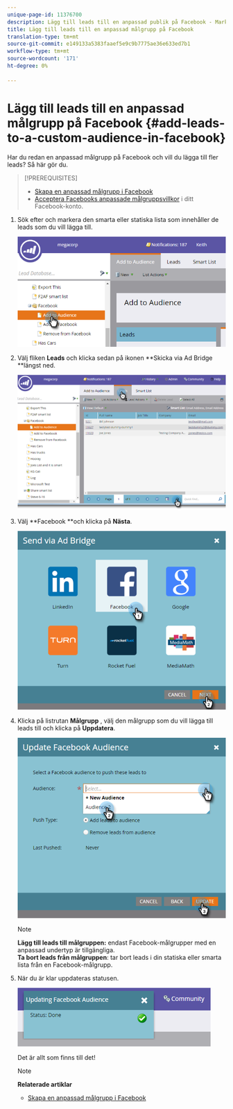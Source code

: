 ```yaml
---
unique-page-id: 11376700
description: Lägg till leads till en anpassad publik på Facebook - Marketo Docs - produktdokumentation
title: Lägg till leads till en anpassad målgrupp på Facebook
translation-type: tm+mt
source-git-commit: e149133a5383faaef5e9c9b7775ae36e633ed7b1
workflow-type: tm+mt
source-wordcount: '171'
ht-degree: 0%

---
```



# Lägg till leads till en anpassad målgrupp på Facebook {#add-leads-to-a-custom-audience-in-facebook}

Har du redan en anpassad målgrupp på Facebook och vill du lägga till fler leads? Så här gör du.

>[!PREREQUISITES]
>
>* [Skapa en anpassad målgrupp i Facebook](create-a-custom-audience-in-facebook.md)
>* [Acceptera Facebooks anpassade målgruppsvillkor](https://www.facebook.com/ads/manage/customaudiences/tos.php) i ditt Facebook-konto.

>



1. Sök efter och markera den smarta eller statiska lista som innehåller de leads som du vill lägga till.

   ![](assets/one.png)

1. Välj fliken **Leads** och klicka sedan på ikonen **Skicka via Ad Bridge **längst ned.

   ![](assets/two-1.png)

1. Välj **Facebook **och klicka på **Nästa**.

   ![](assets/three.png)

1. Klicka på listrutan **Målgrupp** , välj den målgrupp som du vill lägga till leads till och klicka på **Uppdatera**.

   ![](assets/4.png)

   >[!NOTE]
   >
   >**Lägg till leads till målgruppen:** endast Facebook-målgrupper med en anpassad undertyp är tillgängliga.\
   >**Ta bort leads från målgruppen**: tar bort leads i din statiska eller smarta lista från en Facebook-målgrupp.

1. När du är klar uppdateras statusen.

   ![](assets/five-1.png)

   Det är allt som finns till det!

   >[!NOTE]
   >
   >**Relaterade artiklar**
   >
   >    
   >    
   >    * [Skapa en anpassad målgrupp i Facebook](create-a-custom-audience-in-facebook.md)


